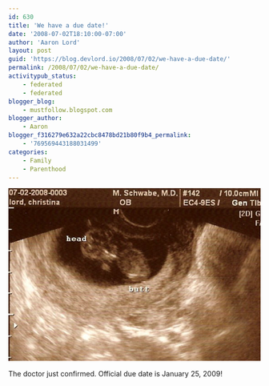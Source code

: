 ```yaml
---
id: 630
title: 'We have a due date!'
date: '2008-07-02T18:10:00-07:00'
author: 'Aaron Lord'
layout: post
guid: 'https://blog.devlord.io/2008/07/02/we-have-a-due-date/'
permalink: /2008/07/02/we-have-a-due-date/
activitypub_status:
    - federated
    - federated
blogger_blog:
    - mustfollow.blogspot.com
blogger_author:
    - Aaron
blogger_f316279e632a22cbc8478bd21b80f9b4_permalink:
    - '769569443188031499'
categories:
    - Family
    - Parenthood
---
```


![Ultrasound photo](/assets/img/2008/07/2651511659_71a87bc791_o.jpg)

The doctor just confirmed. Official due date is January 25, 2009!